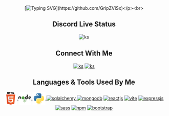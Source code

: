 
<br ><p align="center">
[![Typing SVG](https://readme-typing-svg.demolab.com?font=Rubik+Mono+One&size=19&duration=2000&pause=1000&color=FFFFFF&center=true&vCenter=true&width=500&lines=Hello+There;I+am+Gripz+a.k.a.+Kulin;I+am+an+intermediate+programmer.;Nice+to+meet+you.)](https://github.com/GripZViSx)</p><br>
 <h2 align="center">Discord Live Status</h2>
<p align="center">
<a href"" target="blank"><img align="center" src="https://discord.c99.nl/widget/theme-2/844863061907210251.png" alt="ks"/>
</a>
</p>

<h2 align="center">Connect With Me</h2> 

<p align="center">
 <a href="https://instagram.com/kulin_editz" target="blank"><img align="center" src="https://raw.githubusercontent.com/rahuldkjain/github-profile-readme-generator/master/src/images/icons/Social/instagram.svg" alt="ks" height="30" width="40"/></a>
 <a href="https://discord.com/users/844863061907210251" target="blank"><img align="center" src="https://media.discordapp.net/attachments/928260959678660618/1150029976985411785/discord.png" alt="ks" height="30" width="30" /></a>
 
</p>

  <h2 align="center">Languages & Tools Used By Me</h2>
  <p align="center">
  <a href="https://www.w3.org/html/" target="_blank"> <img src="https://raw.githubusercontent.com/devicons/devicon/master/icons/html5/html5-original-wordmark.svg" alt="html5" width="40" height="40" align="center"/> </a> <a href="https://nodejs.org" target="_blank"> <img src="https://raw.githubusercontent.com/devicons/devicon/master/icons/nodejs/nodejs-original-wordmark.svg" alt="nodejs" width="40" height="40" align="center"/> </a> <a href="https://www.python.org" target="_blank"> <img src="https://raw.githubusercontent.com/devicons/devicon/master/icons/python/python-original.svg" alt="python" width="40" height="40" align="center"/> </a> <a href="https://www.sqlalchemy.org/" target="_blank"> <img src="https://media.discordapp.net/attachments/928260959678660618/1150033352750014505/eca35254-a2db-47a8-850b-2678f7f8bc09.png" alt="sqlalchemy" width="56.5" height="11.875" align="center"/> </a> <a href="https://www.mongodb.com/" target="_blank"> <img src="https://cdn.discordapp.com/attachments/901470741046894592/1203761497424003092/pngwing.com_4.png?ex=65d24541&is=65bfd041&hm=65c92409a58c80be65e659c3fb586b32bd9ec8b8aeabf38ea373c66b87ac4f04" alt="mongodb" width="40" height="40" align="center"/></a> <a href="https://react.dev/" target="_blank"> <img src="https://media.discordapp.net/attachments/901470741046894592/1203761495427780668/pngwing.com.png?ex=65d24541&is=65bfd041&hm=9b7f04ad6f19ad06a3b44518e4933ce3091fca9b3010ff09a679ac8910ca2b1a" alt="reactjs" width="40" height="40" align="center"/></a> <a href="https://vitejs.dev/" target="_blank"> <img src="https://media.discordapp.net/attachments/901470741046894592/1203761496451059732/pngwing.com_1.png?ex=65d24541&is=65bfd041&hm=b068af4fce4669927743c0d4aafe68f54ef164bf54022d09c21d0f2be18cba1c" alt="vite" width="40.16" height="40" align="center"/></a> <a href="https://expressjs.com/" target="_blank"> <img src="https://media.discordapp.net/attachments/901470741046894592/1203761496719368212/pngwing.com_2.png?ex=65d24541&is=65bfd041&hm=7ac9f1de7d9f56bbf18161374ba9ba9ad419aff2178209813a581eecb6340a74" alt="expressjs" width="40" height="21.6" align="center"/></a> <a href="https://sass-lang.com/" target="_blank"> <img src="https://media.discordapp.net/attachments/901470741046894592/1203761497000509600/pngwing.com_3.png?ex=65d24541&is=65bfd041&hm=6fe708ba690dd1aa11d0c5f306f336f2d75dc02f765436ceeb257ed262833980" alt="sass" width="40" height="40" align="center"/></a> <a href="https://www.npmjs.com/" target="_blank"> <img src="https://media.discordapp.net/attachments/901470741046894592/1203761497768198295/pngwing.com_5.png?ex=65d24541&is=65bfd041&hm=f476f804095f4c882082ca7a37dec314358eb510ee1b03031442bb8572e2b0d1" alt="npm" width="40" height="40" align="center"/></a> <a href="https://getbootstrap.com/" target="_blank"> <img src="https://media.discordapp.net/attachments/901470741046894592/1203761498019864627/pngwing.com_6.png?ex=65d24541&is=65bfd041&hm=13b0d928442cae32773c8f7032e8c4ace64a7fbc0d4c73149b28cf97c5defd77&" alt="bootstrap" width="35.83" height="42.6" align="center"/></a> 
 </p>

